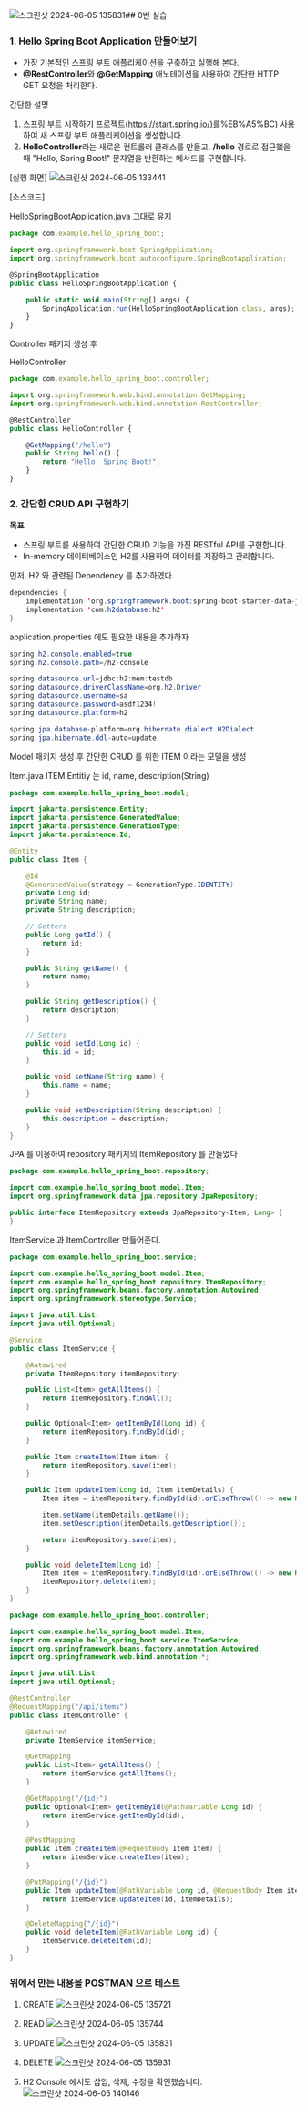 ![스크린샷 2024-06-05 135831](https://github.com/Recyclingbottle/spring_Ex/assets/101244968/38af59b0-19f9-4cd5-8341-179052e97f19)## 0번 실습

### **1. Hello Spring Boot Application 만들어보기**

- 가장 기본적인 스프링 부트 애플리케이션을 구축하고 실행해 본다.
- **@RestController**와 **@GetMapping** 애노테이션을 사용하여 간단한 HTTP GET 요청을 처리한다.

간단한 설명

1. 스프링 부트 시작하기 프로젝트([https://start.spring.io/)를](https://start.spring.io/)%EB%A5%BC) 사용하여 새 스프링 부트 애플리케이션을 생성합니다.
2. **HelloController**라는 새로운 컨트롤러 클래스를 만들고, **/hello** 경로로 접근했을 때 "Hello, Spring Boot!" 문자열을 반환하는 메서드를 구현합니다.

[실행 화면]
![스크린샷 2024-06-05 133441](https://github.com/Recyclingbottle/spring_Ex/assets/101244968/5030bd62-9674-42f2-b388-2b62886fb59c)


[소스코드]

HelloSpringBootApplication.java 그대로 유지 
```jsx
package com.example.hello_spring_boot;

import org.springframework.boot.SpringApplication;
import org.springframework.boot.autoconfigure.SpringBootApplication;

@SpringBootApplication
public class HelloSpringBootApplication {

	public static void main(String[] args) {
		SpringApplication.run(HelloSpringBootApplication.class, args);
	}
}
```

Controller 패키지 생성 후

HelloController 
```jsx
package com.example.hello_spring_boot.controller;

import org.springframework.web.bind.annotation.GetMapping;
import org.springframework.web.bind.annotation.RestController;

@RestController
public class HelloController {

    @GetMapping("/hello")
    public String hello() {
        return "Hello, Spring Boot!";
    }
}
```

### **2. 간단한 CRUD API 구현하기**

**목표**

- 스프링 부트를 사용하여 간단한 CRUD 기능을 가진 RESTful API를 구현합니다.
- In-memory 데이터베이스인 H2를 사용하여 데이터를 저장하고 관리합니다.

먼저, H2 와 관련된 Dependency 를 추가하였다. 

```java
dependencies { 
	implementation 'org.springframework.boot:spring-boot-starter-data-jpa'
	implementation 'com.h2database:h2'
}
```

application.properties 에도 필요한 내용을 추가하자

```java
spring.h2.console.enabled=true
spring.h2.console.path=/h2-console

spring.datasource.url=jdbc:h2:mem:testdb
spring.datasource.driverClassName=org.h2.Driver
spring.datasource.username=sa
spring.datasource.password=asdf1234!
spring.datasource.platform=h2

spring.jpa.database-platform=org.hibernate.dialect.H2Dialect
spring.jpa.hibernate.ddl-auto=update
```

Model 패키지 생성 후 간단한 CRUD 를 위한 ITEM 이라는 모델을 생성

Item.java
ITEM Entitiy 는  id, name, description(String)

```java
package com.example.hello_spring_boot.model;

import jakarta.persistence.Entity;
import jakarta.persistence.GeneratedValue;
import jakarta.persistence.GenerationType;
import jakarta.persistence.Id;

@Entity
public class Item {

    @Id
    @GeneratedValue(strategy = GenerationType.IDENTITY)
    private Long id;
    private String name;
    private String description;

    // Getters
    public Long getId() {
        return id;
    }

    public String getName() {
        return name;
    }

    public String getDescription() {
        return description;
    }

    // Setters
    public void setId(Long id) {
        this.id = id;
    }

    public void setName(String name) {
        this.name = name;
    }

    public void setDescription(String description) {
        this.description = description;
    }
}
```

JPA 를 이용하여 repository 패키지의 ItemRepository 를 만들었다

```java
package com.example.hello_spring_boot.repository;

import com.example.hello_spring_boot.model.Item;
import org.springframework.data.jpa.repository.JpaRepository;

public interface ItemRepository extends JpaRepository<Item, Long> {
}
```

ItemService 과 ItemController 만들어준다.

```java
package com.example.hello_spring_boot.service;

import com.example.hello_spring_boot.model.Item;
import com.example.hello_spring_boot.repository.ItemRepository;
import org.springframework.beans.factory.annotation.Autowired;
import org.springframework.stereotype.Service;

import java.util.List;
import java.util.Optional;

@Service
public class ItemService {

    @Autowired
    private ItemRepository itemRepository;

    public List<Item> getAllItems() {
        return itemRepository.findAll();
    }

    public Optional<Item> getItemById(Long id) {
        return itemRepository.findById(id);
    }

    public Item createItem(Item item) {
        return itemRepository.save(item);
    }

    public Item updateItem(Long id, Item itemDetails) {
        Item item = itemRepository.findById(id).orElseThrow(() -> new RuntimeException("Item not found"));

        item.setName(itemDetails.getName());
        item.setDescription(itemDetails.getDescription());

        return itemRepository.save(item);
    }

    public void deleteItem(Long id) {
        Item item = itemRepository.findById(id).orElseThrow(() -> new RuntimeException("Item not found"));
        itemRepository.delete(item);
    }
}
```

```java
package com.example.hello_spring_boot.controller;

import com.example.hello_spring_boot.model.Item;
import com.example.hello_spring_boot.service.ItemService;
import org.springframework.beans.factory.annotation.Autowired;
import org.springframework.web.bind.annotation.*;

import java.util.List;
import java.util.Optional;

@RestController
@RequestMapping("/api/items")
public class ItemController {

    @Autowired
    private ItemService itemService;

    @GetMapping
    public List<Item> getAllItems() {
        return itemService.getAllItems();
    }

    @GetMapping("/{id}")
    public Optional<Item> getItemById(@PathVariable Long id) {
        return itemService.getItemById(id);
    }

    @PostMapping
    public Item createItem(@RequestBody Item item) {
        return itemService.createItem(item);
    }

    @PutMapping("/{id}")
    public Item updateItem(@PathVariable Long id, @RequestBody Item itemDetails) {
        return itemService.updateItem(id, itemDetails);
    }

    @DeleteMapping("/{id}")
    public void deleteItem(@PathVariable Long id) {
        itemService.deleteItem(id);
    }
}
```

### 위에서 만든 내용을 POSTMAN 으로 테스트

1. CREATE
  ![스크린샷 2024-06-05 135721](https://github.com/Recyclingbottle/spring_Ex/assets/101244968/8437b996-259a-4e76-a0a2-a9ed42e9618c)

2. READ
   ![스크린샷 2024-06-05 135744](https://github.com/Recyclingbottle/spring_Ex/assets/101244968/dbacddc1-4fef-4654-9594-f429ecdcfc6a) 
3. UPDATE
    ![스크린샷 2024-06-05 135831](https://github.com/Recyclingbottle/spring_Ex/assets/101244968/2a387ce4-5c0a-453a-a979-6ee625b47ed7)
4. DELETE
   ![스크린샷 2024-06-05 135931](https://github.com/Recyclingbottle/spring_Ex/assets/101244968/9515065c-20c5-4cef-ab73-180c98c354c2)

7. H2 Console 에서도 삽입, 삭제, 수정을 확인했습니다.
    ![스크린샷 2024-06-05 140146](https://github.com/Recyclingbottle/spring_Ex/assets/101244968/64bf6674-b08f-453c-b941-f11156ca1105)

  
    

